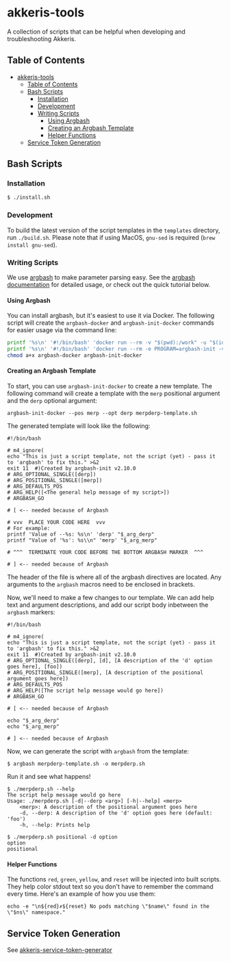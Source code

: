 # akkeris-tools

A collection of scripts that can be helpful when developing and troubleshooting Akkeris.

## Table of Contents
- [akkeris-tools](#akkeris-tools)
	- [Table of Contents](#table-of-contents)
	- [Bash Scripts](#bash-scripts)
		- [Installation](#installation)
		- [Development](#development)
		- [Writing Scripts](#writing-scripts)
			- [Using Argbash](#using-argbash)
			- [Creating an Argbash Template](#creating-an-argbash-template)
			- [Helper Functions](#helper-functions)
	- [Service Token Generation](#service-token-generation)

## Bash Scripts

### Installation

```bash
$ ./install.sh
```

### Development

To build the latest version of the script templates in the `templates` directory, run `./build.sh`. Please note that if using MacOS, `gnu-sed` is required (`brew install gnu-sed`).

### Writing Scripts

We use [argbash](https://argbash.io/) to make parameter parsing easy. See the [argbash documentation](https://argbash.readthedocs.io/en/latest/) for detailed usage, or check out the quick tutorial below.

#### Using Argbash

You can install argbash, but it's easiest to use it via Docker. The following script will create the `argbash-docker` and `argbash-init-docker` commands for easier usage via the command line:

```bash
printf '%s\n' '#!/bin/bash' 'docker run --rm -v "$(pwd):/work" -u "$(id -u):$(id -g)" matejak/argbash "$@"' > argbash-docker
printf '%s\n' '#!/bin/bash' 'docker run --rm -e PROGRAM=argbash-init -v "$(pwd):/work" -u "$(id -u):$(id -g)" matejak/argbash "$@"' > argbash-init-docker
chmod a+x argbash-docker argbash-init-docker
```

#### Creating an Argbash Template

To start, you can use `argbash-init-docker` to create a new template. The following command will create a template with the `merp` positional argument and the `derp` optional argument:

```
argbash-init-docker --pos merp --opt derp merpderp-template.sh
```

The generated template will look like the following:

```
#!/bin/bash

# m4_ignore(
echo "This is just a script template, not the script (yet) - pass it to 'argbash' to fix this." >&2
exit 11  #)Created by argbash-init v2.10.0
# ARG_OPTIONAL_SINGLE([derp])
# ARG_POSITIONAL_SINGLE([merp])
# ARG_DEFAULTS_POS
# ARG_HELP([<The general help message of my script>])
# ARGBASH_GO

# [ <-- needed because of Argbash

# vvv  PLACE YOUR CODE HERE  vvv
# For example:
printf 'Value of --%s: %s\n' 'derp' "$_arg_derp"
printf "Value of '%s': %s\\n" 'merp' "$_arg_merp"

# ^^^  TERMINATE YOUR CODE BEFORE THE BOTTOM ARGBASH MARKER  ^^^

# ] <-- needed because of Argbash
```

The header of the file is where all of the argbash directives are located. Any arguments to the `argbash` macros need to be enclosed in brackets. 

Now, we'll need to make a few changes to our template. We can add help text and argument descriptions, and add our script body inbetween the `argbash` markers:

```
#!/bin/bash

# m4_ignore(
echo "This is just a script template, not the script (yet) - pass it to 'argbash' to fix this." >&2
exit 11  #)Created by argbash-init v2.10.0
# ARG_OPTIONAL_SINGLE([derp], [d], [A description of the 'd' option goes here], [foo])
# ARG_POSITIONAL_SINGLE([merp], [A description of the positional argument goes here])
# ARG_DEFAULTS_POS
# ARG_HELP([The script help message would go here])
# ARGBASH_GO

# [ <-- needed because of Argbash

echo "$_arg_derp"
echo "$_arg_merp"

# ] <-- needed because of Argbash
```

Now, we can generate the script with `argbash` from the template:

`$ argbash merpderp-template.sh -o merpderp.sh`

Run it and see what happens!

```
$ ./merpderp.sh --help
The script help message would go here
Usage: ./merpderp.sh [-d|--derp <arg>] [-h|--help] <merp>
	<merp>: A description of the positional argument goes here
	-d, --derp: A description of the 'd' option goes here (default: 'foo')
	-h, --help: Prints help
```

```
$ ./merpderp.sh positional -d option
option
positional
```

#### Helper Functions

The functions `red`, `green`, `yellow`, and `reset` will be injected into built scripts. They help color stdout text so you don't have to remember the command every time. Here's an example of how you use them:

```
echo -e "\n${red}✗${reset} No pods matching \"$name\" found in the \"$ns\" namespace."
```

## Service Token Generation

See [akkeris-service-token-generator](akkeris-service-token-generator/README.md)